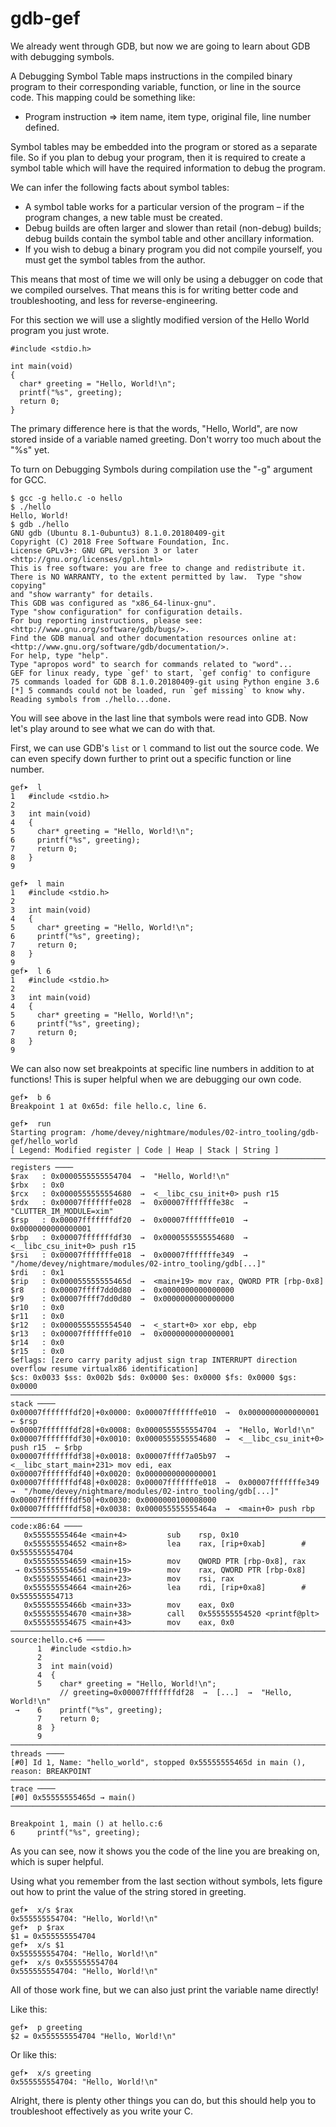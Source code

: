 # gdb-gef

We already went through GDB, but now we are going to learn about GDB with debugging symbols.

A Debugging Symbol Table maps instructions in the compiled binary program to their corresponding variable, function, or line in the source code. This mapping could be something like:
* Program instruction ⇒ item name, item type, original file, line number defined.

Symbol tables may be embedded into the program or stored as a separate file. So if you plan to debug your program, then it is required to create a symbol table which will have the required information to debug the program.

We can infer the following facts about symbol tables:

* A symbol table works for a particular version of the program – if the program changes, a new table must be created.
* Debug builds are often larger and slower than retail (non-debug) builds; debug builds contain the symbol table and other ancillary information.
* If you wish to debug a binary program you did not compile yourself, you must get the symbol tables from the author.

This means that most of time we will only be using a debugger on code that we compiled ourselves. That means this is for writing better code and troubleshooting, and less for reverse-engineering.

For this section we will use a slightly modified version of the Hello World program you just wrote.

```
#include <stdio.h>

int main(void)
{
  char* greeting = "Hello, World!\n";
  printf("%s", greeting);
  return 0;
}
```

The primary difference here is that the words, "Hello, World", are now stored inside of a variable named greeting. Don't worry too much about the "%s" yet.

To turn on Debugging Symbols during compilation use the "-g" argument for GCC. 


```
$ gcc -g hello.c -o hello
$ ./hello 
Hello, World!
$ gdb ./hello 
GNU gdb (Ubuntu 8.1-0ubuntu3) 8.1.0.20180409-git
Copyright (C) 2018 Free Software Foundation, Inc.
License GPLv3+: GNU GPL version 3 or later <http://gnu.org/licenses/gpl.html>
This is free software: you are free to change and redistribute it.
There is NO WARRANTY, to the extent permitted by law.  Type "show copying"
and "show warranty" for details.
This GDB was configured as "x86_64-linux-gnu".
Type "show configuration" for configuration details.
For bug reporting instructions, please see:
<http://www.gnu.org/software/gdb/bugs/>.
Find the GDB manual and other documentation resources online at:
<http://www.gnu.org/software/gdb/documentation/>.
For help, type "help".
Type "apropos word" to search for commands related to "word"...
GEF for linux ready, type `gef' to start, `gef config' to configure
75 commands loaded for GDB 8.1.0.20180409-git using Python engine 3.6
[*] 5 commands could not be loaded, run `gef missing` to know why.
Reading symbols from ./hello...done.

```

You will see above in the last line that symbols were read into GDB. Now let's play around to see what we can do with that.

First, we can use GDB's `list` or `l` command to list out the source code. We can even specify down further to print out a specific function or line number.

```
gef➤  l
1	#include <stdio.h>
2	
3	int main(void)
4	{
5	  char* greeting = "Hello, World!\n";
6	  printf("%s", greeting);
7	  return 0;
8	}
9	

gef➤  l main
1	#include <stdio.h>
2	
3	int main(void)
4	{
5	  char* greeting = "Hello, World!\n";
6	  printf("%s", greeting);
7	  return 0;
8	}
9	
gef➤  l 6
1	#include <stdio.h>
2	
3	int main(void)
4	{
5	  char* greeting = "Hello, World!\n";
6	  printf("%s", greeting);
7	  return 0;
8	}
9	
```


We can also now set breakpoints at specific line numbers in addition to at functions! This is super helpful when we are debugging our own code.

```
gef➤  b 6
Breakpoint 1 at 0x65d: file hello.c, line 6.

```

```
gef➤  run
Starting program: /home/devey/nightmare/modules/02-intro_tooling/gdb-gef/hello_world 
[ Legend: Modified register | Code | Heap | Stack | String ]
───────────────────────────────────────────────────────────────────────────────────────────────────────────────────────────────────────────────────────────────────────────────────────────── registers ────
$rax   : 0x0000555555554704  →  "Hello, World!\n"
$rbx   : 0x0               
$rcx   : 0x0000555555554680  →  <__libc_csu_init+0> push r15
$rdx   : 0x00007fffffffe028  →  0x00007fffffffe38c  →  "CLUTTER_IM_MODULE=xim"
$rsp   : 0x00007fffffffdf20  →  0x00007fffffffe010  →  0x0000000000000001
$rbp   : 0x00007fffffffdf30  →  0x0000555555554680  →  <__libc_csu_init+0> push r15
$rsi   : 0x00007fffffffe018  →  0x00007fffffffe349  →  "/home/devey/nightmare/modules/02-intro_tooling/gdb[...]"
$rdi   : 0x1               
$rip   : 0x000055555555465d  →  <main+19> mov rax, QWORD PTR [rbp-0x8]
$r8    : 0x00007ffff7dd0d80  →  0x0000000000000000
$r9    : 0x00007ffff7dd0d80  →  0x0000000000000000
$r10   : 0x0               
$r11   : 0x0               
$r12   : 0x0000555555554540  →  <_start+0> xor ebp, ebp
$r13   : 0x00007fffffffe010  →  0x0000000000000001
$r14   : 0x0               
$r15   : 0x0               
$eflags: [zero carry parity adjust sign trap INTERRUPT direction overflow resume virtualx86 identification]
$cs: 0x0033 $ss: 0x002b $ds: 0x0000 $es: 0x0000 $fs: 0x0000 $gs: 0x0000 
───────────────────────────────────────────────────────────────────────────────────────────────────────────────────────────────────────────────────────────────────────────────────────────────── stack ────
0x00007fffffffdf20│+0x0000: 0x00007fffffffe010  →  0x0000000000000001	 ← $rsp
0x00007fffffffdf28│+0x0008: 0x0000555555554704  →  "Hello, World!\n"
0x00007fffffffdf30│+0x0010: 0x0000555555554680  →  <__libc_csu_init+0> push r15	 ← $rbp
0x00007fffffffdf38│+0x0018: 0x00007ffff7a05b97  →  <__libc_start_main+231> mov edi, eax
0x00007fffffffdf40│+0x0020: 0x0000000000000001
0x00007fffffffdf48│+0x0028: 0x00007fffffffe018  →  0x00007fffffffe349  →  "/home/devey/nightmare/modules/02-intro_tooling/gdb[...]"
0x00007fffffffdf50│+0x0030: 0x0000000100008000
0x00007fffffffdf58│+0x0038: 0x000055555555464a  →  <main+0> push rbp
─────────────────────────────────────────────────────────────────────────────────────────────────────────────────────────────────────────────────────────────────────────────────────────── code:x86:64 ────
   0x55555555464e <main+4>         sub    rsp, 0x10
   0x555555554652 <main+8>         lea    rax, [rip+0xab]        # 0x555555554704
   0x555555554659 <main+15>        mov    QWORD PTR [rbp-0x8], rax
 → 0x55555555465d <main+19>        mov    rax, QWORD PTR [rbp-0x8]
   0x555555554661 <main+23>        mov    rsi, rax
   0x555555554664 <main+26>        lea    rdi, [rip+0xa8]        # 0x555555554713
   0x55555555466b <main+33>        mov    eax, 0x0
   0x555555554670 <main+38>        call   0x555555554520 <printf@plt>
   0x555555554675 <main+43>        mov    eax, 0x0
────────────────────────────────────────────────────────────────────────────────────────────────────────────────────────────────────────────────────────────────────────────────────── source:hello.c+6 ────
      1	 #include <stdio.h>
      2	 
      3	 int main(void)
      4	 {
      5	   char* greeting = "Hello, World!\n";
           // greeting=0x00007fffffffdf28  →  [...]  →  "Hello, World!\n"
 →    6	   printf("%s", greeting);
      7	   return 0;
      8	 }
      9	 
─────────────────────────────────────────────────────────────────────────────────────────────────────────────────────────────────────────────────────────────────────────────────────────────── threads ────
[#0] Id 1, Name: "hello_world", stopped 0x55555555465d in main (), reason: BREAKPOINT
───────────────────────────────────────────────────────────────────────────────────────────────────────────────────────────────────────────────────────────────────────────────────────────────── trace ────
[#0] 0x55555555465d → main()
────────────────────────────────────────────────────────────────────────────────────────────────────────────────────────────────────────────────────────────────────────────────────────────────────────────

Breakpoint 1, main () at hello.c:6
6	  printf("%s", greeting);
```


As you can see, now it shows you the code of the line you are breaking on, which is super helpful. 

Using what you remember from the last section without symbols, lets figure out how to print the value of the string stored in greeting. 


```
gef➤  x/s $rax
0x555555554704:	"Hello, World!\n"
gef➤  p $rax
$1 = 0x555555554704
gef➤  x/s $1
0x555555554704:	"Hello, World!\n"
gef➤  x/s 0x555555554704
0x555555554704:	"Hello, World!\n"

```

All of those work fine, but we can also just print the variable name directly!

Like this:
```
gef➤  p greeting
$2 = 0x555555554704 "Hello, World!\n"
```
Or like this:
```
gef➤  x/s greeting
0x555555554704:	"Hello, World!\n"
```

Alright, there is plenty other things you can do, but this should help you to troubleshoot effectively as you write your C.
